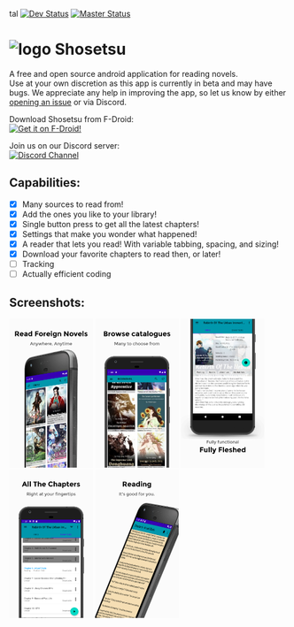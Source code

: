 tal [![Dev Status](https://travis-ci.com/Doomsdayrs/shosetsu.svg?branch=development)](https://travis-ci.com/Doomsdayrs/shosetsu)
[![Master Status](https://travis-ci.com/Doomsdayrs/shosetsu.svg?branch=master)](https://travis-ci.com/Doomsdayrs/shosetsu)

# ![logo](https://github.com/Doomsdayrs/shosetsu/raw/master/app/src/main/res/mipmap-hdpi/ic_launcher.png) Shosetsu

A free and open source android application for reading novels.  
Use at your own discretion as this app is currently in beta and may have bugs. 
We appreciate any help in improving the app, so let us know by either [opening an issue](../../issues/new) or via Discord.

Download Shosetsu from F-Droid:  
<a href="https://f-droid.org/packages/com.github.doomsdayrs.apps.shosetsu/">
    <img src="https://fdroid.gitlab.io/artwork/badge/get-it-on.png"
    alt="Get it on F-Droid!"
    height="80">
</a>

Join us on our Discord server:  
<a href="https://discord.gg/ttSX7gB">
    <img src="https://discordapp.com/assets/e4923594e694a21542a489471ecffa50.svg"
    alt="Discord Channel"
    width=240px>
</a>

## Capabilities:
- [x] Many sources to read from!
- [x] Add the ones you like to your library!
- [x] Single button press to get all the latest chapters!
- [x] Settings that make you wonder what happened!
- [x] A reader that lets you read! With variable tabbing, spacing, and sizing!
- [x] Download your favorite chapters to read then, or later!
- [ ] Tracking
- [ ] Actually efficient coding

## Screenshots:
<img src="./screenshots/0.jpg" width="30%"></img>
<img src="./screenshots/1.jpg" width="30%"></img>
<img src="./screenshots/2.jpg" width="30%"></img>
<img src="./screenshots/3.jpg" width="30%"></img>
<img src="./screenshots/4.jpg" width="30%"></img>
